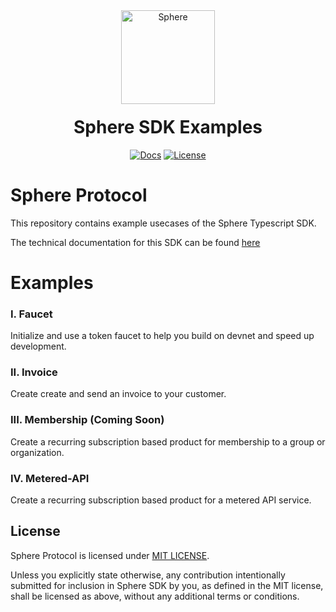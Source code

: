 <div align="center">
    <a>
        <img alt="Sphere" src="https://avatars.githubusercontent.com/u/109333730?s=200&v=4" width="150"/>
    </a>
  <h1 style="margin-top:20px;">Sphere SDK Examples </h1>

  <p>
    <a href="https://docs.sphere.engineer/docs/gettingstarted_introduction"><img alt="Docs" src="https://img.shields.io/badge/docs-tutorials-aquamarine" /></a>
    <!-- <a href="https://discord.com/channels/849494028176588802/878700556904980500"><img alt="Discord Chat" src="https://img.shields.io/discord/889577356681945098?color=aquamarine" /></a> -->
    <a href="https://opensource.org/licenses/MIT"><img alt="License" src="https://img.shields.io/github/license/git-scm/git-scm.com?color=aquamarine" /></a>
  </p>
</div>

# Sphere Protocol

This repository contains example usecases of the Sphere Typescript SDK.

The technical documentation for this SDK can be found [here](https://docs.sphere.engineer/docs/gettingstarted_introduction)

# Examples

### I. Faucet 

Initialize and use a token faucet to help you build on devnet and speed up development.

### II. Invoice

Create create and send an invoice to your customer.

### III. Membership (Coming Soon)

Create a recurring subscription based product for membership to a group or organization.

### IV. Metered-API 

Create a recurring subscription based product for a metered API service.

## License

Sphere Protocol is licensed under [MIT LICENSE](./LICENSE).

Unless you explicitly state otherwise, any contribution intentionally submitted
for inclusion in Sphere SDK by you, as defined in the MIT license, shall be
licensed as above, without any additional terms or conditions.
